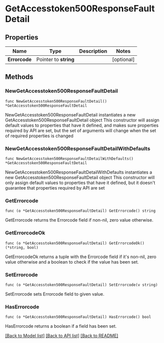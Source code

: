 # GetAccesstoken500ResponseFaultDetail

## Properties

Name | Type | Description | Notes
------------ | ------------- | ------------- | -------------
**Errorcode** | Pointer to **string** |  | [optional] 

## Methods

### NewGetAccesstoken500ResponseFaultDetail

`func NewGetAccesstoken500ResponseFaultDetail() *GetAccesstoken500ResponseFaultDetail`

NewGetAccesstoken500ResponseFaultDetail instantiates a new GetAccesstoken500ResponseFaultDetail object
This constructor will assign default values to properties that have it defined,
and makes sure properties required by API are set, but the set of arguments
will change when the set of required properties is changed

### NewGetAccesstoken500ResponseFaultDetailWithDefaults

`func NewGetAccesstoken500ResponseFaultDetailWithDefaults() *GetAccesstoken500ResponseFaultDetail`

NewGetAccesstoken500ResponseFaultDetailWithDefaults instantiates a new GetAccesstoken500ResponseFaultDetail object
This constructor will only assign default values to properties that have it defined,
but it doesn't guarantee that properties required by API are set

### GetErrorcode

`func (o *GetAccesstoken500ResponseFaultDetail) GetErrorcode() string`

GetErrorcode returns the Errorcode field if non-nil, zero value otherwise.

### GetErrorcodeOk

`func (o *GetAccesstoken500ResponseFaultDetail) GetErrorcodeOk() (*string, bool)`

GetErrorcodeOk returns a tuple with the Errorcode field if it's non-nil, zero value otherwise
and a boolean to check if the value has been set.

### SetErrorcode

`func (o *GetAccesstoken500ResponseFaultDetail) SetErrorcode(v string)`

SetErrorcode sets Errorcode field to given value.

### HasErrorcode

`func (o *GetAccesstoken500ResponseFaultDetail) HasErrorcode() bool`

HasErrorcode returns a boolean if a field has been set.


[[Back to Model list]](../README.md#documentation-for-models) [[Back to API list]](../README.md#documentation-for-api-endpoints) [[Back to README]](../README.md)


